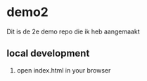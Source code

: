 # demo2

Dit is de 2e demo repo die ik heb aangemaakt

## local development

1. open index.html in your browser
